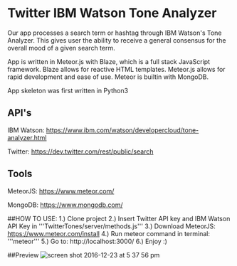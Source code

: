 # Twitter IBM Watson Tone Analyzer

Our app processes a search term or hashtag through IBM Watson's Tone Analyzer.
This gives user the ability to receive a general consensus for the overall mood
of a given search term.

App is written in Meteor.js with Blaze, which is a full stack JavaScript framework.
Blaze allows for reactive HTML templates. Meteor.js allows for rapid development
and ease of use. Meteor is builtin with MongoDB.

App skeleton was first written in Python3

## API's
IBM Watson: https://www.ibm.com/watson/developercloud/tone-analyzer.html  

Twitter: https://dev.twitter.com/rest/public/search

## Tools
MeteorJS: https://www.meteor.com/

MongoDB: https://www.mongodb.com/

##HOW TO USE:
1.) Clone project
2.) Insert Twitter API key and IBM Watson API Key in '''TwitterTones/server/methods.js'''
3.) Download MeteorJS: https://www.meteor.com/install
4.) Run meteor command in terminal: '''meteor'''
5.) Go to: http://localhost:3000/
6.) Enjoy :)

##Preview
![screen shot 2016-12-23 at 5 37 56 pm](https://cloud.githubusercontent.com/assets/14288364/21464615/1412873c-c937-11e6-90c8-2d60949436a8.png)
